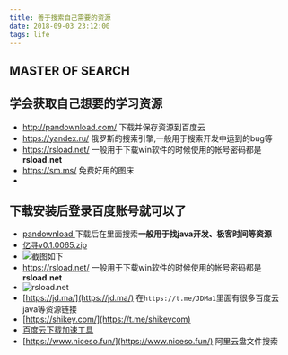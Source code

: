 ```yaml
---
title: 善于搜索自己需要的资源
date: 2018-09-03 23:12:00
tags: life
---
```

MASTER OF SEARCH
---
## 学会获取自己想要的学习资源
* http://pandownload.com/ 下载并保存资源到百度云
* https://yandex.ru/ 俄罗斯的搜索引擎,一般用于搜索开发中运到的bug等
* https://rsload.net/  一般用于下载win软件的时候使用的帐号密码都是**rsload.net**
* https://sm.ms/  免费好用的图床
* <!--more-->
## 下载安装后登录百度账号就可以了
* [pandownload ](http://pandownload.com/)下载后在里面搜索**一般用于找java开发、极客时间等资源**
* [亿寻v0.1.0065.zip](https://www.lanzous.com/i7xao2b)
* ![截图如下](https://i.loli.net/2019/09/03/SMr6m3qGyXRVAJ7.png)
* https://rsload.net/  一般用于下载win软件的时候使用的帐号密码都是**rsload.net**
* ![rsload.net](https://i.loli.net/2019/09/04/mIvdk5W4yc8VZpM.png)
* [https://jd.ma/](https://jd.ma/) 在`https://t.me/JDMa1`里面有很多百度云java等资源链接
* [https://shikey.com/](https://t.me/shikeycom) 
* [百度云下载加速工具](https://alkt.lanzoui.com/iDWoxgdkowf)
* [https://www.niceso.fun/](https://www.niceso.fun/) 阿里云盘文件搜索

